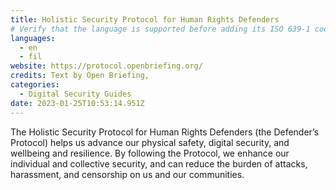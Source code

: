 ```yaml
---
title: Holistic Security Protocol for Human Rights Defenders
# Verify that the language is supported before adding its ISO 639-1 code here. without the country code, i.e. ms instead of ms_MY.
languages:
  - en
  - fil
website: https://protocol.openbriefing.org/
credits: Text by Open Briefing,
categories:
  - Digital Security Guides
date: 2023-01-25T10:53:14.951Z
---
```

The Holistic Security Protocol for Human Rights Defenders (the Defender’s Protocol) helps us advance our physical safety, digital security, and wellbeing and resilience. By following the Protocol, we enhance our individual and collective security, and can reduce the burden of attacks, harassment, and censorship on us and our communities.